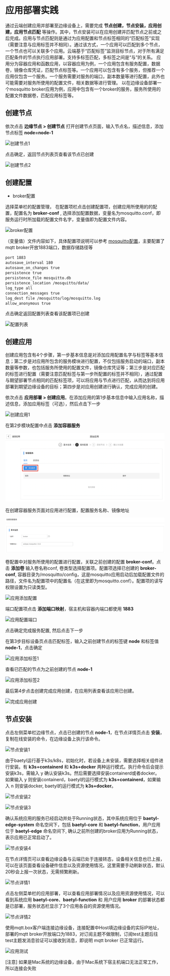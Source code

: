 # 应用部署实践

通过云端创建应用并部署至边缘设备上，需要完成 **节点创建，节点安装，应用创建，应用节点匹配** 等操作。其中，节点安装可以在应用创建并匹配节点之前或之后完成。应用与节点匹配则是通过为应用配置和节点标签相同的“匹配标签”实现（需要注意与应用标签并不相同）。通过该方式，一个应用可以匹配到多个节点，一个节点也可以关联多个应用。云端基于“匹配标签”监测目标节点，对于所有满足匹配条件的节点执行应用部署。支持多标签匹配，多标签之间是“与”的关系。
应用分为容器应用和函数应用，以容器应用为例，一个应用包含有服务配置，数据卷，镜像仓库凭证，匹配节点标签等。一个应用可以包含有多个服务，但推荐一个应用仅包含一个服务。一个服务需要对服务的端口，副本数量等进行配置，此外也可能需要对服务所使用的配置文件，相关数据等进行管理。
以在边缘设备部署一个mosquitto broker应用为例，应用中包含有一个broker的服务，服务所使用的配置文件数据卷，匹配应用标签等。

## 创建节点
依次点击 **边缘节点 > 创建节点** 打开创建节点页面，输入节点名，描述信息，添加节点标签  **node=node-1**

![创建节点1](../images/practice/application-deployment/01-create-node-1.png)

点击确定，返回节点列表页查看该节点已创建

![创建节点2](../images/practice/application-deployment/02-create-node-2.png)

## 创建配置

* broker配置

选择菜单栏的配置管理， 在配置项栏点击创建配置项，创建应用所使用的的配置，配置名为 **broker-conf** , 选择添加配置数据，变量名为mosquitto.conf，即服务运行时所加载的配置文件名字，变量值即为配置文件内容。

![broker配置](../images/practice/application-deployment/03-node-broker-conf.png)

（变量值）文件内容如下，具体配置项说明可以参考 [mosquitto配置](https://mosquitto.org/man/mosquitto-conf-5.html)，主要配置了mqtt broker开放1883端口，数据存储路径等
```
port 1883
autosave_interval 180
autosave_on_changes true
persistence true
persistence_file mosquitto.db
persistence_location /mosquitto/data/
log_type all
connection_messages true
log_dest file /mosquitto/log/mosquitto.log
allow_anonymous true
```

点击确定返回配置列表查看该配置项已创建

![配置列表](../images/practice/application-deployment/04-conf-list.png)

## 创建应用

创建应用包含有4个步骤，第一步基本信息是对添加应用配置名字与标签等基本信息；第二步是对应用所包含的服务模块进行配置，不仅包括服务启动的端口，副本数量等参数，也包括服务所使用的配置文件，镜像仓库凭证等；第三步是对应匹配的标签进行配置（需要注意匹配标签与第一步所配置的标签并不相同），通过配置与期望部署节点相同的匹配标签项，可以将应用与节点进行匹配，从而达到将应用部署到期望边缘设备的目标；第四步是对应用创建进行确认，完成应用的创建。

依次点击 **应用部署 > 创建应用**。在添加应用的第1步基本信息中输入应用名称，描述信息，添加应用标签（可选），然后点击下一步

![创建应用1](../images/practice/application-deployment/05-create-application-1.png)

在第2步模块配置中点击 **添加容器服务**

![应用添加服务1](../images/practice/application-deployment/06-application-add-service-1.png)

在创建容器服务页面对应用进行配置，配置服务名称、镜像地址

![应用添加服务2](../images/practice/application-deployment/07-application-add-service-2.png)

卷配置中对服务所使用的配置进行配置，关联之前创建的配置 **broker-conf**。点击 **添加卷** 输入卷名称conf, 卷类型选择配置项。配置项选择已创建的 **broker-conf**, 容器目录为/mosquitto/config，这是mosquitto应用启动后加载配置文件的路径，文件名为配置项中的配置名（在这里即为mosquitto.conf）。配置项的读写权限设置为只读类型。

![应用添加配置](../images/practice/application-deployment/08-application-add-conf.png)

端口配置项点击 **添加端口映射**，宿主机和容器内端口都使用 **1883**

![应用配置端口](../images/practice/application-deployment/09-application-configure-port.png)

点击确定完成服务配置, 然后点击下一步

在第3步目标设备页点击匹配标签，输入之前创建节点的标签键 **node** 和标签值 **node-1**，点击确定

![应用添加标签1](../images/practice/application-deployment/10-application-add-labels-1.png)

查看已匹配的节点为之前创建的节点 **node-1**

![应用添加标签2](../images/practice/application-deployment/11-application-add-labels-2.png)

最后第4步点击创建完成应用创建，在应用列表查看该应用已创建。

![完成应用创建](../images/practice/application-deployment/12-application-list.png)

## 节点安装

点击左侧菜单栏边缘节点，点击已创建的节点 **node-1**，在节点详情页点击 **安装**，复制在线安装的命令，在边缘设备上执行该命令。

![节点安装1](../images/practice/application-deployment/13-node-installation-1.png)

由于baetyl运行基于k3s/k8s，初始化时，若设备上未安装，需要选择相关组件进行安装。有 **k3s+containerd** 和 **k3s+docker** 两种运行模式。执行命令后会提示安装k3s，需输入 y 确认安装k3s。然后需要选择安装containerd或者docker。 如果输入 y 则安装containerd，baetyl的运行模式为 **k3s+containerd**，如果输入 n 则安装docker, baetyl的运行模式为 **k3s+docker**。

![节点安装2](../images/practice/application-deployment/14-node-installation-2.png)

![节点安装3](../images/practice/application-deployment/15-node-installation-3.png)

确认系统应用的服务已经启动并处于Running状态，其中系统应用位于 **baetyl-edge-system** 命名空间下，包括 **baetyl-core** 和 **baetyl-function**，用户应用位于 **baetyl-edge** 命名空间下, 确认之前所创建的broker应用为Running状态，表示应用已正常启动了。

![节点安装4](../images/practice/application-deployment/16-node-installation-4.png)

在节点详情页可以查看边缘设备与云端已处于连接转态，设备相关信息也已上报，可以在该页面查看设备硬件信息以及资源使用情况。这里需要手动刷新状态，默认20秒会上报一次状态，无需频繁刷新。

![节点详情1](../images/practice/application-deployment/17-node-detail-1.png)

点击左侧菜单栏的应用部署，可以查看应用部署情况以及应用资源使用情况，可以看到系统应用 **baetyl-core**、**baetyl-function** 和 用户应用 **broker** 的部署状态都是已部署，服务状态栏显示了3个应用各自的资源使用情况。

![节点详情2](../images/practice/application-deployment/18-node-detail-2.png)

使用mqtt.box客户端连接边缘设备，连接配置中Host填边缘设备的实际IP地址，部署的mqtt broker开放端口为1883，对订阅主题不做限制，订阅test主题后往test主题发消息验证可以接收到消息，即说明 mqtt broker 已正常运行。

![应用测试](../images/practice/application-deployment/19-application-test.png)

[注意] 如果是Mac系统的边缘设备，由于Mac系统下宿主机端口无法正常工作，所以连接会失败
